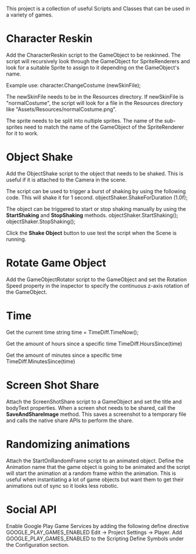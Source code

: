 This project is a collection of useful Scripts and Classes that can be used in a variety of games.


# Character Reskin
Add the CharacterReskin script to the GameObject to be reskinned. The script will recursively look through the GameObject for SpriteRenderers and look for a suitable Sprite to assign to it depending on the GameObject's name.

Example use:
character.ChangeCostume (newSkinFile);

The newSkinFile needs to be in the Resources directory. If newSkinFile is "normalCostume", the script will look for a file in the Resources directory like "Assets/Resources/normalCostume.png".

The sprite needs to be split into nultiple sprites. The name of the sub-sprites need to match the name of the GameObject of the SpriteRenderer for it to work.

# Object Shake
Add the ObjectShake script to the object that needs to be shaked. This is useful if it is attached to the Camera in the scene. 

The script can be used to trigger a burst of shaking by using the following code. This will shake it for 1 second.
objectShaker.ShakeForDuration (1.0f);

The object can be triggered to start or stop shaking manually by using the **StartShaking** and **StopShaking** methods.
objectShaker.StartShaking();
objectShaker.StopShaking();

Click the **Shake Object** button to use test the script when the Scene is running. 

# Rotate Game Object
Add the GameObjectRotator script to the GameObject and set the Rotation Speed property in the inspector to specify the continuous z-axis rotation of the GameObject.

# Time
Get the current time
string time = TimeDiff.TimeNow();

Get the amount of hours since a specific time
TimeDiff.HoursSince(time)

Get the amount of minutes since a specific time
TimeDiff.MinutesSince(time)

# Screen Shot Share
Attach the ScreenShotShare script to a GameObject and set the title and bodyText properties. When a screen shot needs to be shared, call the **SaveAndShareImage** method. This saves a screenshot to a temporary file and calls the native share APIs to perform the share.

# Randomizing animations
Attach the StartOnRandomFrame script to an animated object. Define the Animation name that the game object is going to be animated and the script will start the animation at a random frame within the animation. This is useful when instantiating a lot of game objects but want them to get their animations out of sync so it looks less robotic.

# Social API
Enable Google Play Game Services by adding the following define directive GOOGLE_PLAY_GAMES_ENABLED
Edit -> Project Settings -> Player. Add GOOGLE_PLAY_GAMES_ENABLED to the Scripting Define Symbols under the Configuration section.

